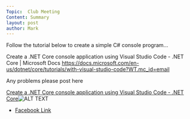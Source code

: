 ```yaml
---
Topic:  Club Meeting
Content: Summary
layout: post
author: Mark
---
```

Follow the tutorial below to create a simple C# console program...

Create a .NET Core console application using Visual Studio Code - .NET Core | Microsoft Docs https://docs.microsoft.com/en-us/dotnet/core/tutorials/with-visual-studio-code?WT.mc_id=email 

Any problems please post here

[Create a .NET Core console application using Visual Studio Code - .NET Core](https://l.facebook.com/l.php?u=https%3A%2F%2Fdocs.microsoft.com%2Fen-us%2Fdotnet%2Fcore%2Ftutorials%2Fwith-visual-studio-code%3FWT.mc_id%3Demail&h=AT0q3SQT8pn6kE3j2utKB905dX8e499u_oh_1gkKH_1kjLJvh5FHDASdhG0WnrQZY6S0QlBUYZXmzapQCRqFoEKesjfnipf3vjLbTnm2_4ChaFTKFSZvyd8hs_0ujqNr&s=1)![ALT TEXT](https://external.fbhx6-1.fna.fbcdn.net/emg1/v/t13/105145902524689289?url=https%3A%2F%2Fdocs.microsoft.com%2Fen-us%2Fmedia%2Flogos%2Flogo-ms-social.png&fb_obo=1&utld=microsoft.com&stp=c0.5000x0.5000f_dst-emg0_p400x400_q75&ccb=13-1&oh=06_AbE3fsjy-iN1repCo2UHpn5t1pM_4k2FmdvR1CWbGLuvzg&oe=65284AAB&_nc_sid=e609ca)

* [Facebook Link](https://www.facebook.com/1481985248595237/posts/3025397214254025/)


